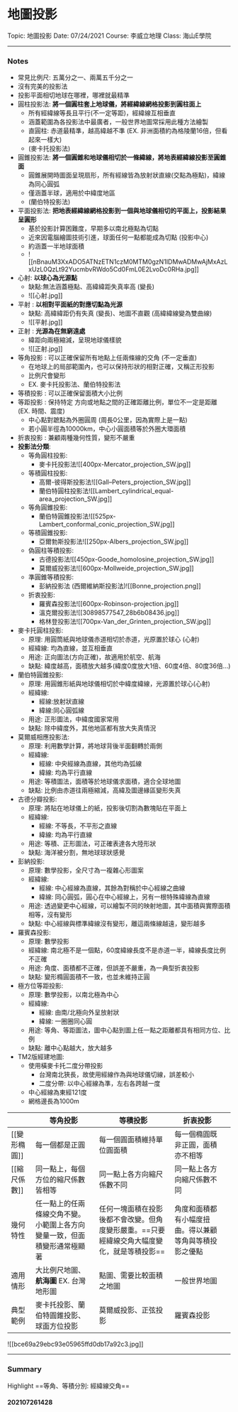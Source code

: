 # 地圖投影

Topic:  地圖投影
Date: 07/24/2021
Course: 李威立地理 
Class: 海山E學院

---
### Notes
- 常見比例尺: 五萬分之一、兩萬五千分之一
- 沒有完美的投影法
- 投影平面相切地球在哪裡，哪裡就最精準
- 圓柱投影法: **將一個圓柱套上地球儀，將經緯線網格投影到圓柱面上**
	- 所有經緯線等長且平行(不一定等距)，經緯線互相垂直
	- 涵蓋範圍為各投影法中最廣者，一般世界地圖常採用此種方法繪製
	- 直圓柱: 赤道最精準，越高緯越不準 (EX. 非洲面積約為格陵蘭16倍，但看起來一樣大)
	-   (麥卡托投影法)
- 圓錐投影法: **將一個圓錐和地球儀相切於一條緯線，將地表經緯線投影至圓錐面**
	- 圓錐展開時圖面呈現扇形，所有經線皆為放射狀直線(交點為極點)，緯線為同心圓弧
	- 僅涵蓋半球，適用於中緯度地區
	- (蘭伯特投影法)
- 平面投影法: **把地表經緯線網格投影到一個與地球儀相切的平面上，投影結果呈圓形**
	- 基於投影計算困難度，早期多以南北極點為切點
	- 近來因電腦繪圖技術引進，球面任何一點都能成為切點 (投影中心)
	- 約涵蓋一半地球面積
	- ![[nBnauM3XxADO5ATNzETN1czM0MTM0gzN1IDMwADMwAjMxAzLxUzL0QzLt92YucmbvRWdo5Cd0FmL0E2LvoDc0RHa.jpg]]
- 心射: **以球心為光源點**
	- 缺點:無法涵蓋極點、高緯緯距失真率高 (變長)
	- ![[心射.jpg]]
- 平射 : **以相對平面紙的對應切點為光源**
	- 缺點: 高緯緯距仍有失真 (變長)、地圖不直觀 (高緯緯線變為雙曲線)
	- ![[平射.jpg]]
- 正射 : **光源為在無窮遠處**
	- 緯距向兩極縮減，呈現地球儀樣貌
	- ![[正射.jpg]]
- 等角投影 : 可以正確保留所有地點上任兩條線的交角 (不一定垂直)
	- 在地球上的局部範圍內，也可以保持形狀的相對正確，又稱正形投影
	- 比例尺會變形 
	- EX. 麥卡托投影法、蘭伯特投影法
- 等積投影 : 可以正確保留面積大小比例
- 等距投影 : 保持特定 方向或地點之間的正確距離比例，單位不一定是距離 (EX. 時間、震度)
	- 中心點對蹠點為外圈圓周 (周長0公里，因為實際上是一點)
	- 若小圓半徑為10000km，中心小圓面積等於外圈大環面積
- 折衷投影 : 兼顧兩種幾何性質，變形不嚴重
- **投影法分類**: 
	- 等角圓柱投影: 
		- 麥卡托投影法![[400px-Mercator_projection_SW.jpg]]
	- 等積圓柱投影:
		- 高爾-彼得斯投影法![[Gall–Peters_projection_SW.jpg]]
		- 蘭伯特圓柱投影法![[Lambert_cylindrical_equal-area_projection_SW.jpg]]
	- 等角圓錐投影: 
		- 蘭伯特圓錐投影法![[525px-Lambert_conformal_conic_projection_SW.jpg]]
	- 等積圓錐投影: 
		- 亞爾勃斯投影法![[250px-Albers_projection_SW.jpg]]
	- 偽圓柱等積投影: 
		- 古德投影法![[450px-Goode_homolosine_projection_SW.jpg]]
		- 莫爾威投影法![[600px-Mollweide_projection_SW.jpg]]
	- 準圓錐等積投影:
		-  彭納投影法 (西爾維納斯投影法)![[Bonne_projection.png]]
	- 折衷投影: 
		- 羅賓森投影法![[600px-Robinson-projection.jpg]]
		- 溫克爾投影法![[30898577547_28b6b08436.jpg]]
		- 格林登投影法![[700px-Van_der_Grinten_projection_SW.jpg]]
- 麥卡托圓柱投影: 
	- 原理: 用圓筒紙與地球儀赤道相切於赤道，光原置於球心 (心射)
	- 經緯線: 均為直線，並互相垂直
	- 用途: 正向圖法(方向正確)，故適用於航空、航海
	- 缺點: 緯度越高，面積放大越多(緯度0度放大1倍、60度4倍、80度36倍...)
- 蘭伯特圓錐投影:
	- 原理: 用圓錐形紙與地球儀相切於中緯度緯線，光源置於球心(心射)
	- 經緯線: 
		- 經線:放射狀直線
		- 緯線:同心圓弧線
	- 用途: 正形圖法，中緯度國家常用
	- 缺點: 除中緯度外，其他地區都有放大失真情況
- 莫爾威相應投影法:
	- 原理: 利用數學計算，將地球背後半面翻轉於兩側
	- 經緯線:
		- 經線: 中央經線為直線，其他均為弧線
		- 緯線: 均為平行直線
	- 用途: 等積圖法，面積等於地球儀求面積，適合全球地圖
	- 缺點: 比例由赤道往兩極縮減，高緯及圖邊緣區變形失真
- 古德分瓣投影:
	- 原理: 將貼在地球儀上的紙，投影後切割為數塊貼在平面上
	- 經緯線: 
		- 經線: 不等長，不平形之直線
		- 緯線: 均為平行直線
	- 用途: 等積、正形圖法，可正確表達各大陸形狀
	- 缺點: 海洋被分割，無地球球狀感覺
- 彭納投影:
	- 原理: 數學投影，全尺寸為一複雜心形圖案
	- 經緯線:
		- 經線: 中心經線為直線，其餘為對稱於中心經線之曲線
		- 緯線: 同心圓弧，圓心在中心經線上，另有一根特殊緯線為直線
	- 用途: 透過變更中心經線，可以繪製不同的映射地圖，其中面積與實際面積相等，沒有變形
	- 缺點: 中心經線與標準緯線沒有變形，離這兩條線越遠，變形越多
- 羅賓森投影:
	- 原理: 數學投影
	- 經緯線: 南北極不是一個點，60度緯線長度不是赤道一半，緯線長度比例不正確 
	- 用途: 角度、面積都不正確，但誤差不嚴重，為一典型折衷投影
	- 缺點: 變形橢圓面積不一致，也並未維持正圓
- 極方位等距投影:
	- 原理: 數學投影，以南北極為中心
	- 經緯線: 
		- 經線: 由南/北極向外呈放射狀
		- 緯線: 一圈圈同心圓
	- 用途: 等角、等距圖法，圖中心點到圖上任一點之距離都具有相同方位、比例
	- 缺點: 離中心點越大，放大越多
- TM2版經建地圖:
	- 使用橫麥卡托二度分帶投影 
		- 台灣南北狹長，故使用經線作為與地球儀切線，誤差較小
		- 二度分帶: 以中心經線為準，左右各跨越一度
	- 中心經線為東經121度
	- 網格邊長為1000m

	



|              | 等角投影                                                                 | 等積投影                                                                                   | 折衷投影                                               |            |
| ------------ | ------------------------------------------------------------------------ | ------------------------------------------------------------------------------------------ | ------------------------------------------------------ | ---------- |
| [[變形橢圓]] | 每一個都是正圓                                                           | 每一個圓面積維持單位圓面積                                                                 | 每一個橢圓既非正圓，面積亦不相等                       |            |
| [[縮尺係數]] | 同一點上，每個方位的縮尺係數皆相等                                       | 同一點上各方向縮尺係數不同                                                                 | 同一點上各方向縮尺係數不同                             |            |
| 幾何特性     | 任一點上的任兩條線交角不變。小範圍上各方向變量一致，但面積變形通常極顯著 | 任何一塊面積在投影後都不會改變。但角度變形嚴重。==只要經緯線交角大幅度變化，就是等積投影== | 角度和面積都有小幅度扭曲。得以兼顧等角與等積投影之優點 |            |
| 適用情形     | 大比例尺地圖、**航海圖** EX. 台灣地形圖                                              | 點圖、需要比較面積之地圖                                                                   | 一般世界地圖                                           |            |
| 典型範例     | 麥卡托投影、蘭伯特圓錐投影、球面方位投影                                 | 莫爾威投影、正弦投影                                                                       |                                            羅賓森投影             | |
![[bce69a29ebc93e05965ffd0db17a92c3.jpg]]



---
### Summary
Highlight     ==等角、等積分別: 經緯線交角==

#### 202107261428